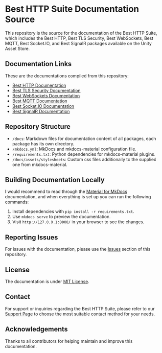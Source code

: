 # Best HTTP Suite Documentation Source

This repository is the source for the documentation of the Best HTTP Suite, which includes the Best HTTP, Best TLS Security, Best WebSockets, Best MQTT, Best Socket.IO, and Best SignalR packages available on the Unity Asset Store.

## Documentation Links

These are the documentations compiled from this repository:

- [Best HTTP Documentation](https://bestdocshub.pages.dev/HTTP/)
- [Best TLS Security Documentation](https://bestdocshub.pages.dev/TLS%20Security/)
- [Best WebSockets Documentation](https://bestdocshub.pages.dev/WebSockets/)
- [Best MQTT Documentation](https://bestdocshub.pages.dev/MQTT/)
- [Best Socket.IO Documentation](https://bestdocshub.pages.dev/Socket.IO/)
- [Best SignalR Documentation](https://bestdocshub.pages.dev/SignalR/)

## Repository Structure

- `/docs`: Markdown files for documentation content of all packages, each package has its own directory.
- `/mkdocs.yml`: MkDocs and mkdocs-material configuration file.
- `/requirements.txt`: Python dependencies for mkdocs-material plugins.
- `/docs/assets/stylesheets`: Custom css files additionally to the supplied one from mkdocs-material.

## Building Documentation Locally

I would recommend to read through the [Material for MkDocs](https://squidfunk.github.io/mkdocs-material/) documentation, and when everything is set up you can run the following commands:

1. Install dependencies with `pip install -r requirements.txt`.
2. Use `mkdocs serve` to preview the documentation.
3. Visit `http://127.0.0.1:8000/` in your browser to see the changes.

## Reporting Issues

For issues with the documentation, please use the [Issues](https://github.com/Benedicht/com.tivadar.best.documentation/issues) section of this repository.

## License

The documentation is under [MIT License](LICENSE).

## Contact

For support or inquiries regarding the Best HTTP Suite, please refer to our [Support Page](https://bestdocshub.pages.dev/Shared/support/) to choose the most suitable contact method for your needs.

## Acknowledgements

Thanks to all contributors for helping maintain and improve this documentation.
